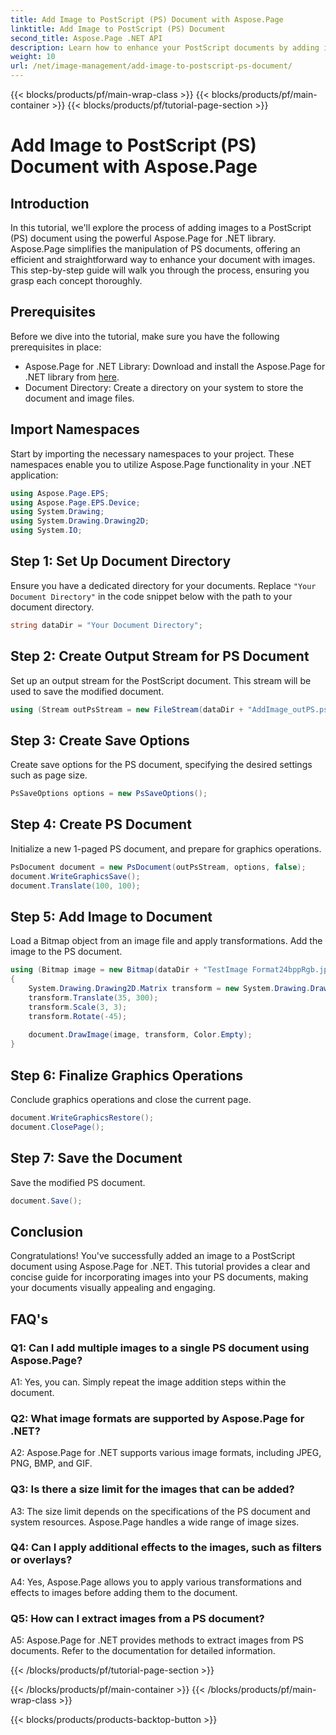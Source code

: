 ```yaml
---
title: Add Image to PostScript (PS) Document with Aspose.Page
linktitle: Add Image to PostScript (PS) Document
second_title: Aspose.Page .NET API
description: Learn how to enhance your PostScript documents by adding images using Aspose.Page for .NET. Follow our step-by-step guide for a seamless experience.
weight: 10
url: /net/image-management/add-image-to-postscript-ps-document/
---
```


{{< blocks/products/pf/main-wrap-class >}}
{{< blocks/products/pf/main-container >}}
{{< blocks/products/pf/tutorial-page-section >}}

# Add Image to PostScript (PS) Document with Aspose.Page

## Introduction

In this tutorial, we'll explore the process of adding images to a PostScript (PS) document using the powerful Aspose.Page for .NET library. Aspose.Page simplifies the manipulation of PS documents, offering an efficient and straightforward way to enhance your document with images. This step-by-step guide will walk you through the process, ensuring you grasp each concept thoroughly.

## Prerequisites

Before we dive into the tutorial, make sure you have the following prerequisites in place:

- Aspose.Page for .NET Library: Download and install the Aspose.Page for .NET library from [here](https://releases.aspose.com/page/net/).
- Document Directory: Create a directory on your system to store the document and image files.

## Import Namespaces

Start by importing the necessary namespaces to your project. These namespaces enable you to utilize Aspose.Page functionality in your .NET application:

```csharp
using Aspose.Page.EPS;
using Aspose.Page.EPS.Device;
using System.Drawing;
using System.Drawing.Drawing2D;
using System.IO;
```

## Step 1: Set Up Document Directory

Ensure you have a dedicated directory for your documents. Replace `"Your Document Directory"` in the code snippet below with the path to your document directory.

```csharp
string dataDir = "Your Document Directory";
```

## Step 2: Create Output Stream for PS Document

Set up an output stream for the PostScript document. This stream will be used to save the modified document.

```csharp
using (Stream outPsStream = new FileStream(dataDir + "AddImage_outPS.ps", FileMode.Create))
```

## Step 3: Create Save Options

Create save options for the PS document, specifying the desired settings such as page size.

```csharp
PsSaveOptions options = new PsSaveOptions();
```

## Step 4: Create PS Document

Initialize a new 1-paged PS document, and prepare for graphics operations.

```csharp
PsDocument document = new PsDocument(outPsStream, options, false);
document.WriteGraphicsSave();
document.Translate(100, 100);
```

## Step 5: Add Image to Document

Load a Bitmap object from an image file and apply transformations. Add the image to the PS document.

```csharp
using (Bitmap image = new Bitmap(dataDir + "TestImage Format24bppRgb.jpg"))
{
    System.Drawing.Drawing2D.Matrix transform = new System.Drawing.Drawing2D.Matrix();
    transform.Translate(35, 300);
    transform.Scale(3, 3);
    transform.Rotate(-45);
    
    document.DrawImage(image, transform, Color.Empty);
}
```

## Step 6: Finalize Graphics Operations

Conclude graphics operations and close the current page.

```csharp
document.WriteGraphicsRestore();
document.ClosePage();
```

## Step 7: Save the Document

Save the modified PS document.

```csharp
document.Save();
```

## Conclusion

Congratulations! You've successfully added an image to a PostScript document using Aspose.Page for .NET. This tutorial provides a clear and concise guide for incorporating images into your PS documents, making your documents visually appealing and engaging.

## FAQ's

### Q1: Can I add multiple images to a single PS document using Aspose.Page?

A1: Yes, you can. Simply repeat the image addition steps within the document.

### Q2: What image formats are supported by Aspose.Page for .NET?

A2: Aspose.Page for .NET supports various image formats, including JPEG, PNG, BMP, and GIF.

### Q3: Is there a size limit for the images that can be added?

A3: The size limit depends on the specifications of the PS document and system resources. Aspose.Page handles a wide range of image sizes.

### Q4: Can I apply additional effects to the images, such as filters or overlays?

A4: Yes, Aspose.Page allows you to apply various transformations and effects to images before adding them to the document.

### Q5: How can I extract images from a PS document?

A5: Aspose.Page for .NET provides methods to extract images from PS documents. Refer to the documentation for detailed information.

{{< /blocks/products/pf/tutorial-page-section >}}

{{< /blocks/products/pf/main-container >}}
{{< /blocks/products/pf/main-wrap-class >}}

{{< blocks/products/products-backtop-button >}}
